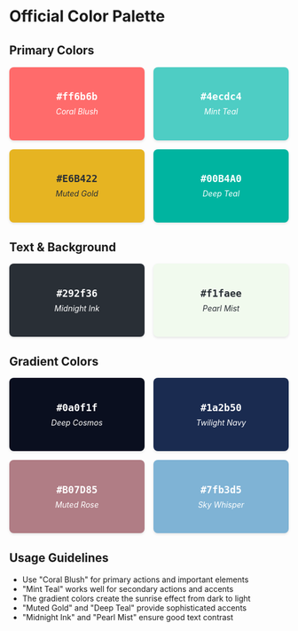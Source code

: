 # Official Color Palette

<div class="color-sampler">
  <div class="color-group">
    <h2>Primary Colors</h2>
    <div class="color-row">
      <div class="color-swatch" style="background-color: #ff6b6b; color: white;">
        <span class="hex">#ff6b6b</span>
        <span class="name">Coral Blush</span>
      </div>
      <div class="color-swatch" style="background-color: #4ecdc4; color: white;">
        <span class="hex">#4ecdc4</span>
        <span class="name">Mint Teal</span>
      </div>
      <div class="color-swatch" style="background-color: #E6B422; color: #292f36;">
        <span class="hex">#E6B422</span>
        <span class="name">Muted Gold</span>
      </div>
      <div class="color-swatch" style="background-color: #00B4A0; color: white;">
        <span class="hex">#00B4A0</span>
        <span class="name">Deep Teal</span>
      </div>
    </div>
  </div>

  <div class="color-group">
    <h2>Text & Background</h2>
    <div class="color-row">
      <div class="color-swatch" style="background-color: #292f36; color: white;">
        <span class="hex">#292f36</span>
        <span class="name">Midnight Ink</span>
      </div>
      <div class="color-swatch" style="background-color: #f1faee; color: #292f36;">
        <span class="hex">#f1faee</span>
        <span class="name">Pearl Mist</span>
      </div>
    </div>
  </div>

  <div class="color-group">
    <h2>Gradient Colors</h2>
    <div class="color-row">
      <div class="color-swatch" style="background-color: #0a0f1f; color: white;">
        <span class="hex">#0a0f1f</span>
        <span class="name">Deep Cosmos</span>
      </div>
      <div class="color-swatch" style="background-color: #1a2b50; color: white;">
        <span class="hex">#1a2b50</span>
        <span class="name">Twilight Navy</span>
      </div>
      <div class="color-swatch" style="background-color: #B07D85; color: white;">
        <span class="hex">#B07D85</span>
        <span class="name">Muted Rose</span>
      </div>
      <div class="color-swatch" style="background-color: #7fb3d5; color: white;">
        <span class="hex">#7fb3d5</span>
        <span class="name">Sky Whisper</span>
      </div>
    </div>
  </div>
</div>

<style>
.color-sampler {
  margin: 2rem 0;
  max-width: 800px;
}

.color-group {
  margin-bottom: 2rem;
}

.color-row {
  display: flex;
  flex-wrap: wrap;
  gap: 1rem;
  margin-top: 1rem;
}

.color-swatch {
  flex: 1;
  min-width: 150px;
  padding: 1rem;
  border-radius: 8px;
  box-shadow: 0 2px 4px rgba(0,0,0,0.1);
  display: flex;
  flex-direction: column;
  align-items: center;
  justify-content: center;
  height: 100px;
  transition: transform 0.2s ease;
}

.color-swatch:hover {
  transform: translateY(-5px);
}

.hex {
  font-family: monospace;
  font-weight: bold;
  font-size: 1.1rem;
}

.name {
  font-style: italic;
  margin-top: 0.5rem;
}
</style>

## Usage Guidelines

- Use "Coral Blush" for primary actions and important elements
- "Mint Teal" works well for secondary actions and accents
- The gradient colors create the sunrise effect from dark to light
- "Muted Gold" and "Deep Teal" provide sophisticated accents
- "Midnight Ink" and "Pearl Mist" ensure good text contrast

